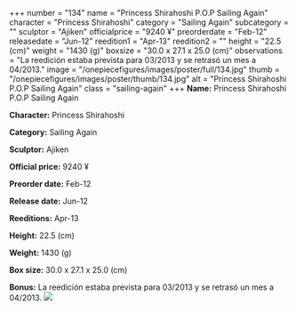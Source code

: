 +++
number = "134"
name = "Princess Shirahoshi P.O.P Sailing Again"
character = "Princess Shirahoshi"
category = "Sailing Again"
subcategory = ""
sculptor = "Ajiken"
officialprice = "9240 ¥"
preorderdate = "Feb-12"
releasedate = "Jun-12"
reedition1 = "Apr-13"
reedition2 = ""
height = "22.5 (cm)"
weight = "1430 (g)"
boxsize = "30.0 x 27.1 x 25.0 (cm)"
observations = "La reedición estaba prevista para 03/2013 y se retrasó un mes a 04/2013."
image = "/onepiecefigures/images/poster/full/134.jpg"
thumb = "/onepiecefigures/images/poster/thumb/134.jpg"
alt = "Princess Shirahoshi P.O.P Sailing Again"
class = "sailing-again"
+++
**Name:** Princess Shirahoshi P.O.P Sailing Again

**Character:** Princess Shirahoshi

**Category:** Sailing Again 

**Sculptor:** Ajiken

**Official price:** 9240 ¥

**Preorder date:** Feb-12

**Release date:** Jun-12

**Reeditions:** Apr-13

**Height:** 22.5 (cm)

**Weight:** 1430 (g)

**Box size:** 30.0 x 27.1 x 25.0 (cm)

**Bonus:** La reedición estaba prevista para 03/2013 y se retrasó un mes a 04/2013.
<img src="/onepiecefigures/images/poster/thumb/134.jpg">